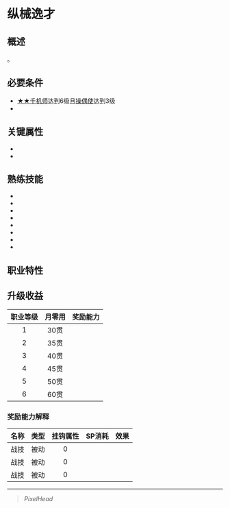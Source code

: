 # 纵械逸才

## 概述

。

## 必要条件

* <a href="../mechster" target="_blank">★★千机师</a>达到6级且<a href="../puppet_disciple" target="_blank">操偶使</a>达到3级
* 

## 关键属性

* 
* 

## 熟练技能

* 
* 
* 
* 
* 
* 
* 
* 

## 职业特性



## 升级收益

职业等级|月零用|奖励能力
:--:|:--:|:--:
1|30贯|
2|35贯|
3|40贯|
4|45贯|
5|50贯|
6|60贯|

### 奖励能力解释

名称|类型|挂钩属性|SP消耗|效果
:--:|:--:|:--:|:--:|:--:
|战技|被动|0|
|战技|被动|0|
|战技|被动|0|

---

> *PixelHead*